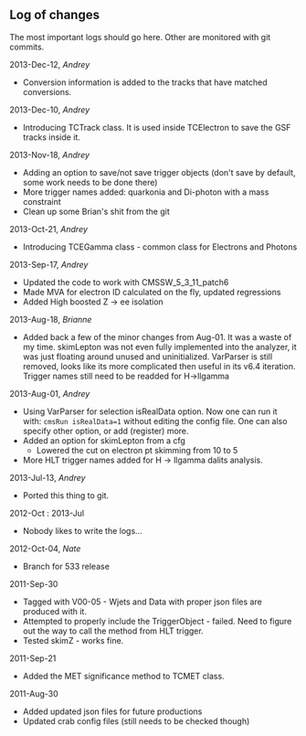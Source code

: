  Log of changes 
---------------
The most important logs should go here. Other are monitored with git commits.

2013-Dec-12,  _Andrey_
 * Conversion information is added to the tracks that have matched conversions.

2013-Dec-10,  _Andrey_
 * Introducing TCTrack class. It is used inside TCElectron to save the GSF tracks inside it. 

2013-Nov-18,  _Andrey_
 * Adding an option to save/not save trigger objects (don't save by default, some work needs to be done there)
 * More trigger names added: quarkonia and Di-photon with a mass constraint
 * Clean up some Brian's shit from the git

2013-Oct-21,  _Andrey_
 * Introducing TCEGamma class - common class for Electrons and Photons

2013-Sep-17,  _Andrey_
 * Updated the code to work with CMSSW_5_3_11_patch6
 * Made MVA for electron ID calculated on the fly, updated regressions
 * Added High boosted Z -> ee isolation
  
2013-Aug-18, _Brianne_
 * Added back a few of the minor changes from Aug-01.  It was a waste of my time.  skimLepton was not even fully implemented into the analyzer,
 it was just floating around unused and uninitialized.  VarParser is still removed, looks like its more complicated then useful in
 its v6.4 iteration.  Trigger names still need to be readded for H->llgamma
 

2013-Aug-01, _Andrey_
 * Using VarParser for selection isRealData option. Now one can run it with: ```cmsRun isRealData=1```
without editing the config file. One can also specify other option, or add (register) more.
 * Added an option for skimLepton from a cfg
   * Lowered the cut on electron pt skimming from 10 to 5
 * More HLT trigger names added for H -> llgamma dalits analysis.

2013-Jul-13, _Andrey_
 * Ported this thing to git.

2012-Oct :  2013-Jul
 * Nobody likes to write the logs...

2012-Oct-04, _Nate_
 * Branch for 533 release

2011-Sep-30
 * Tagged with V00-05 - Wjets and Data with proper json files are produced with it.
 * Attempted to properly include the TriggerObject - failed. Need to figure out the way to call the method from HLT trigger.
 * Tested skimZ - works fine. 

2011-Sep-21
 * Added the MET significance method to TCMET class. 

2011-Aug-30
 * Added updated json files for future productions
 * Updated crab config files (still needs to be checked though)
  
  
